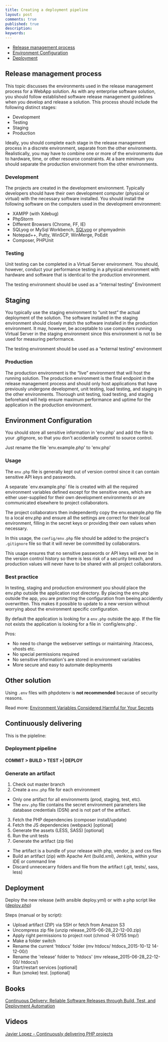 ```yaml
---
title: Creating a deployment pipeline
layout: post
comments: true
published: true
description: 
keywords: 
---
```


* [Release management process](#release-management-process)
* [Environment Configuration](#environment-configuration)
* [Deployment](#deployment)

## Release management process

This topic discusses the environments used in the release management process for a WebApp solution. As with any enterprise software solution, you should follow established software release management guidelines when you develop and release a solution. This process should include the following distinct stages:

* Development
* Testing
* Staging
* Production

Ideally, you should complete each stage in the release management process in a discrete environment, separate from the other environments. Realistically, you may have to combine one or more of the environments due to hardware, time, or other resource constraints. At a bare minimum you should separate the production environment from the other environments.

### Development

The projects are created in the development environment. Typically developers should have their own development computer (physical or virtual) with the necessary software installed. You should install the following software on the computers used in the development environment:

* XAMPP (with Xdebug)
* PhpStorm
* Different Browsers (Chrome, FF, IE)
* SQLyog or MySql Workbench, [SQLyog](https://github.com/webyog/sqlyog-community) or phpmyadmin
* Notepad++, Putty, WinSCP, WinMerge, PoEdit
* Composer, PHPUnit

### Testing

Unit testing can be completed in a Virtual Server environment. You should, however, conduct your performance testing in a physical environment with hardware and software that is identical to the production environment.

The testing environment should be used as a “internal testing” Environment

## Staging

You typically use the staging environment to “unit test” the actual deployment of the solution. The software installed in the staging environment should closely match the software installed in the production environment. It may, however, be acceptable to use computers running Virtual Server in the staging environment since this environment is not to be used for measuring performance.

The testing environment should be used as a “external testing” environment

### Production

The production environment is the “live” environment that will host the running solution. The production environment is the final endpoint in the release management process and should only host applications that have previously undergone development, unit testing, load testing, and staging in the other environments. Thorough unit testing, load testing, and staging beforehand will help ensure maximum performance and uptime for the application in the production environment.

## Environment Configuration

You should store all sensitive information in 'env.php' and add the file to your .gitignore, so that you don't accidentally commit to source control.

Just rename the file 'env.example.php' to 'env.php'

### Usage

The `env.php` file is generally kept out of version control since it can contain sensitive API keys and passwords.

A separate ´env.example.php´ file is created with all the required environment variables defined except for the sensitive ones, which are either user-supplied for their own development environments or are communicated elsewhere to project collaborators.

The project collaborators then independently copy the env.example.php file to a local env.php and ensure all the settings are correct for their local environment, filling in the secret keys or providing their own values when necessary.

In this usage, the `config/env.php` file should be added to the project's `.gitignore` file so that it will never be committed by collaborators.

This usage ensures that no sensitive passwords or API keys will ever be in the version control history so there is less risk of a security breach, and production values will never have to be shared with all project collaborators.

### Best practice

In testing, staging and production environment you should place the env.php outside the application root directory. By placing the env.php outside the app, you are protecting the configuration from beeing accidently overwritten. This makes it possible to update to a new version without worrying about the environment specific configuration.

By default the application is looking for a `env.php` outside the app. If the file not exists the application is looking for a file in ´config/env.php´.

Pros:

* No need to change the webserver settings or maintaining .htaccess, vhosts etc.
* No special permissions required
* No sensitive information's are stored in environment variables
* More secure and easy to automate deployments

## Other solution

Using `.env` files with phpdotenv is **not recommended** because of security reasons.

Read more: [Environment Variables Considered Harmful for Your Secrets](http://movingfast.io/articles/environment-variables-considered-harmful/)

## Continuously delivering

This is the pipleline:

### Deployment pipeline

#### COMMIT > BUILD > TEST >| DEPLOY

### Generate an artifact

1. Check out master branch
2. Create a `env.php` file for each environment
 + Only one artifact for all environments (prod, staging, test, etc).
 + The `env.php` file contains the secret environment parameters like database credentials (DSN) and is not part of the artifact.
3. Fetch the PHP dependencies (composer install/update)
4. Fetch the JS dependencies (webpack) [optional]
5. Generate the assets (LESS, SASS) [optional]
6. Run the unit tests
7. Generate the artifact (zip file)
 + The artifact is a bundle of your release with php, vendor, js and css files
 + Build an artifact (zip) with Apache Ant (build.xml), Jenkins, within your IDE or command line
 + Discard unnececarry folders and file from the artifact (.git, tests/, sass, less)

## Deployment

Deploy the new release (with ansible deploy.yml) or with a php script like ([deploy.php](https://gist.github.com/odan/f683326e65ff44c2788d))

Steps (manual or by script):

* Upload artifact (ZIP) via SSH or fetch from Amazon S3
* Uncompress zip file (unzip release_2015-06-28_22-12-00.zip)
* Apply right permissions to project root (chmod -R 0755 tmp/)
* Make a folder switch
* Rename the current 'htdocs' folder (mv htdocs/ htdocs_2015-10-12 14-12-00/)
* Rename the 'release' folder to 'htdocs' (mv release_2015-06-28_22-12-00/ htdocs/)
 * Start/restart services [optional]
 * Run (smoke) test. [optional]

## Books

[Continuous Delivery: Reliable Software Releases through Build, Test, and Deployment Automation](http://www.amazon.de/dp/B003YMNVC0/ref=pe_386171_48771151_TE_M1T1DP)

## Videos

[Javier Lopez - Continuously delivering PHP projects](https://www.youtube.com/watch?v=HOwPJg-F4h0)